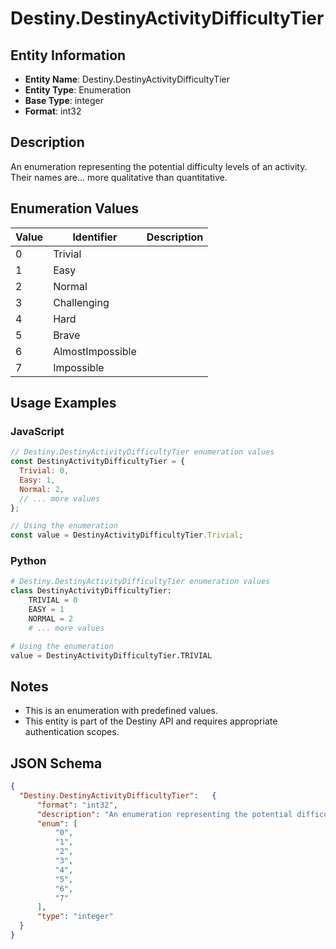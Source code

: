 # Destiny.DestinyActivityDifficultyTier

## Entity Information
- **Entity Name**: Destiny.DestinyActivityDifficultyTier
- **Entity Type**: Enumeration
- **Base Type**: integer
- **Format**: int32

## Description
An enumeration representing the potential difficulty levels of an activity. Their names are... more qualitative than quantitative.

## Enumeration Values

| Value | Identifier | Description |
|-------|------------|-------------|
| 0 | Trivial |  |
| 1 | Easy |  |
| 2 | Normal |  |
| 3 | Challenging |  |
| 4 | Hard |  |
| 5 | Brave |  |
| 6 | AlmostImpossible |  |
| 7 | Impossible |  |

## Usage Examples

### JavaScript
```javascript
// Destiny.DestinyActivityDifficultyTier enumeration values
const DestinyActivityDifficultyTier = {
  Trivial: 0,
  Easy: 1,
  Normal: 2,
  // ... more values
};

// Using the enumeration
const value = DestinyActivityDifficultyTier.Trivial;
```

### Python
```python
# Destiny.DestinyActivityDifficultyTier enumeration values
class DestinyActivityDifficultyTier:
    TRIVIAL = 0
    EASY = 1
    NORMAL = 2
    # ... more values

# Using the enumeration
value = DestinyActivityDifficultyTier.TRIVIAL
```

## Notes
- This is an enumeration with predefined values.
- This entity is part of the Destiny API and requires appropriate authentication scopes.

## JSON Schema
```json
{
  "Destiny.DestinyActivityDifficultyTier":   {
      "format": "int32",
      "description": "An enumeration representing the potential difficulty levels of an activity. Their names are... more qualitative than quantitative.",
      "enum": [
          "0",
          "1",
          "2",
          "3",
          "4",
          "5",
          "6",
          "7"
      ],
      "type": "integer"
  }
}
```
